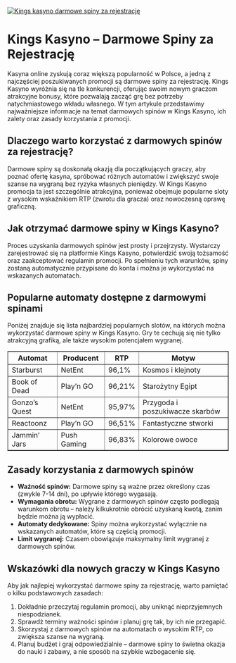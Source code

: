 [![Kings kasyno darmowe spiny za rejestrację](https://123-caf.pages.dev/gitsignup.png)](https://vrmoo.ru/Bt82HjjY)

<h1>Kings Kasyno – Darmowe Spiny za Rejestrację</h1> <p>Kasyna online zyskują coraz większą popularność w Polsce, a jedną z najczęściej poszukiwanych promocji są darmowe spiny za rejestrację. Kings Kasyno wyróżnia się na tle konkurencji, oferując swoim nowym graczom atrakcyjne bonusy, które pozwalają zacząć grę bez potrzeby natychmiastowego wkładu własnego. W tym artykule przedstawimy najważniejsze informacje na temat darmowych spinów w Kings Kasyno, ich zalety oraz zasady korzystania z promocji.</p>  <h2>Dlaczego warto korzystać z darmowych spinów za rejestrację?</h2> <p>Darmowe spiny są doskonałą okazją dla początkujących graczy, aby poznać ofertę kasyna, spróbować różnych automatów i zwiększyć swoje szanse na wygraną bez ryzyka własnych pieniędzy. W Kings Kasyno promocja ta jest szczególnie atrakcyjna, ponieważ obejmuje popularne sloty z wysokim wskaźnikiem RTP (zwrotu dla gracza) oraz nowoczesną oprawę graficzną.</p>  <h2>Jak otrzymać darmowe spiny w Kings Kasyno?</h2> <p>Proces uzyskania darmowych spinów jest prosty i przejrzysty. Wystarczy zarejestrować się na platformie Kings Kasyno, potwierdzić swoją tożsamość oraz zaakceptować regulamin promocji. Po spełnieniu tych warunków, spiny zostaną automatycznie przypisane do konta i można je wykorzystać na wskazanych automatach.</p>  <h2>Popularne automaty dostępne z darmowymi spinami</h2> <p>Poniżej znajduje się lista najbardziej popularnych slotów, na których można wykorzystać darmowe spiny w Kings Kasyno. Gry te cechują się nie tylko atrakcyjną grafiką, ale także wysokim potencjałem wygranej.</p>  <table border="1" cellpadding="8" cellspacing="0">   <thead>     <tr>       <th>Automat</th>       <th>Producent</th>       <th>RTP</th>       <th>Motyw</th>     </tr>   </thead>   <tbody>     <tr>       <td>Starburst</td>       <td>NetEnt</td>       <td>96,1%</td>       <td>Kosmos i klejnoty</td>     </tr>     <tr>       <td>Book of Dead</td>       <td>Play’n GO</td>       <td>96,21%</td>       <td>Starożytny Egipt</td>     </tr>     <tr>       <td>Gonzo’s Quest</td>       <td>NetEnt</td>       <td>95,97%</td>       <td>Przygoda i poszukiwacze skarbów</td>     </tr>     <tr>       <td>Reactoonz</td>       <td>Play’n GO</td>       <td>96,51%</td>       <td>Fantastyczne stworki</td>     </tr>     <tr>       <td>Jammin’ Jars</td>       <td>Push Gaming</td>       <td>96,83%</td>       <td>Kolorowe owoce</td>     </tr>   </tbody> </table>  <h2>Zasady korzystania z darmowych spinów</h2> <ul>   <li><strong>Ważność spinów:</strong> Darmowe spiny są ważne przez określony czas (zwykle 7-14 dni), po upływie którego wygasają.</li>   <li><strong>Wymagania obrotu:</strong> Wygrane z darmowych spinów często podlegają warunkom obrotu – należy kilkukrotnie obrócić uzyskaną kwotą, zanim będzie można ją wypłacić.</li>   <li><strong>Automaty dedykowane:</strong> Spiny można wykorzystać wyłącznie na wskazanych automatów, które są częścią promocji.</li>   <li><strong>Limit wygranej:</strong> Czasem obowiązuje maksymalny limit wygranej z darmowych spinów.</li> </ul>  <h2>Wskazówki dla nowych graczy w Kings Kasyno</h2> <p>Aby jak najlepiej wykorzystać darmowe spiny za rejestrację, warto pamiętać o kilku podstawowych zasadach:</p> <ol>   <li>Dokładnie przeczytaj regulamin promocji, aby uniknąć nieprzyjemnych niespodzianek.</li>   <li>Sprawdź terminy ważności spinów i planuj grę tak, by ich nie przegapić.</li>   <li>Skorzystaj z darmowych spinów na automatach o wysokim RTP, co zwiększa szanse na wygraną.</li>   <li>Planuj budżet i graj odpowiedzialnie – darmowe spiny to świetna okazja do nauki i zabawy, a nie sposób na szybkie wzbogacenie się.</li> </ol>